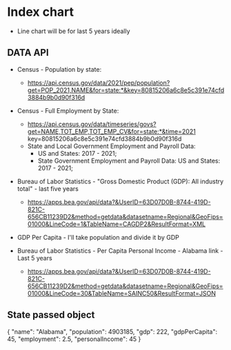 # Index chart
* Line chart will be for last 5 years ideally


## DATA API
* Census - Population by state:
    - https://api.census.gov/data/2021/pep/population?get=POP_2021,NAME&for=state:*&key=80815206a6c8e5c391e74cfd3884b9b0d90f316d

* Census - Full Employment by State:
    - https://api.census.gov/data/timeseries/govs?get=NAME,TOT_EMP,TOT_EMP_CV&for=state:*&time=2021 key=80815206a6c8e5c391e74cfd3884b9b0d90f316d
    * State and Local Government Employment and Payroll Data:
        * US and States: 2017 - 2021;
        * State Government Employment and Payroll Data: US and States: 2017 - 2021;

* Bureau of Labor Statistics - "Gross Domestic Product (GDP): All industry total" - last five years
    - https://apps.bea.gov/api/data?&UserID=63D07D0B-8744-419D-821C-656CB11239D2&method=getdata&datasetname=Regional&GeoFips=01000&LineCode=1&TableName=CAGDP2&ResultFormat=XML


* GDP Per Capita - I'll take population and divide it by GDP

* Bureau of Labor Statistics - Per Capita Personal Income - Alabama link - Last 5 years
    - https://apps.bea.gov/api/data?&UserID=63D07D0B-8744-419D-821C-656CB11239D2&method=getdata&datasetname=Regional&GeoFips=01000&LineCode=30&TableName=SAINC50&ResultFormat=JSON



## State passed object

{
    "name": "Alabama",
    "population": 4903185,
    "gdp": 222,
    "gdpPerCapita": 45,
    "employment": 2.5,
    "personalIncome": 45
}
